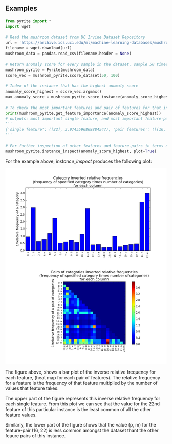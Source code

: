 ## Examples

```python
from pyrite import *
import wget

# Read the mushroom dataset from UC Irvine Dataset Repository
url = 'https://archive.ics.uci.edu/ml/machine-learning-databases/mushroom/agaricus-lepiota.data'
filename = wget.download(url)
mushroom_data = pandas.read_csv(filename,header = None)

# Return anomaly score for every sample in the dataset, sample 50 times and include 100 instances in each sample
mushroom_pyrite = Pyrite(mushroom_data)
score_vec = mushroom_pyrite.score_dataset(50, 100)

# Index of the instance that has the highest anomaly score
anomaly_score_highest = score_vec.argmax()
max_anomaly_score = mushroom_pyrite.score_instance(anomaly_score_highest, 50, 100)

# To check the most important features and pair of features for that instance
print(mushroom_pyrite.get_feature_importance(anomaly_score_highest))
# outputs: most important single feature, and most important feature-pairs, in terms of contribution to the total anomaly score for the instance with the index "anomaly_score_highest"
'''
{'single feature': ([22], 3.9745596868884547), 'pair features': ([(16, 22)], 3.9745596868884547)}
'''

# For further inspection of other features and feature-pairs in terms of contribution to the total anomaly score: *instance_inspect* returns the contribution of each single feature, and feature-pair, in the total anomaly score for a specific instance.
mushroom_pyrite.instance_inspect(anomaly_score_highest, plot=True)
```

For the example above, *instance_inspect* produces the following plot:

![instance_inspect plot](instance_inspect.png)

The figure above, shows a bar plot of the inverse relative frequency for each feature, (heat map for each pair of features). The relative frequency for a feature is the frequency of that feature multiplied by the number of values that feature takes.

The upper part of the figure represents this inverse relative frequency for each single feature. From this plot we can see that the value for the 22nd feature of this particular instance is the least common of all the other feature values.

Similarly, the lower part of the figure shows that the value (p, m) for the feature-pair (16, 22) is less common amongst the dataset thant the other feaure pairs of this instance.

